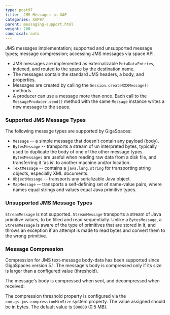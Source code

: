 ```yaml
---
type: post97
title:  JMS Messages in XAP
categories: XAP97
parent: messaging-support.html
weight: 200
canonical: auto
---
```


JMS messages implementation; supported and unsupported message types; message compression; accessing JMS messages via space API.


- JMS messages are implemented as externalizable `MetaDataEntries`, indexed, and routed to the space by the destination name.
- The messages contain the standard JMS headers, a body, and properties.
- Messages are created by calling the `Session.createXXXMessage()` methods.
- A producer can use a message more than once. Each call to the `MessageProducer.send()` method with the same `Message` instance writes a new message to the space.

### Supported JMS Message Types

The following message types are supported by GigaSpaces:

- `Message` -- a simple message that doesn't contain any payload (body).
- `BytesMessage` -- transports a stream of un interpreted bytes, typically used to duplicate the body of one of the other message types. `BytesMessages` are useful when reading raw data from a disk file, and transferring it 'as is' to another machine and/or location.
- `TextMessage` -- contains a `java.lang.string` for transporting string objects, especially XML documents.
- `ObjectMessage` -- transports any serializable Java object.
- `MapMessage` -- transports a self-defining set of name-value pairs, where names equal strings and values equal Java primitive types.

### Unsupported JMS Message Types

 `StreamMessage` is not supported. `StreamMessage` transports a stream of Java primitive values, to be filled and read sequentially. Unlike a `BytesMessage`, a `StreamMessage` is aware of the type of primitives that are stored in it, and throws an exception if an attempt is made to read bytes and convert them to the wrong primitive.

### Message Compression

Compression for JMS text-message body-data has been supported since GigaSpaces version 5.1. The message's body is compressed only if its size is larger than a configured value (threshold).

The message's body is compressed when sent, and decompressed when received.

The compression threshold property is configured via the `com.gs.jms.compressionMinSize` system property. The value assigned should be in bytes. The default value is `500000` (0.5 MB).
